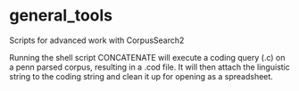 # general_tools
Scripts for advanced work with CorpusSearch2

Running the shell script CONCATENATE will execute a coding query (.c) on a penn parsed corpus, resulting in a .cod file. It will then attach the linguistic string to the coding string and clean it up for opening as a spreadsheet.

